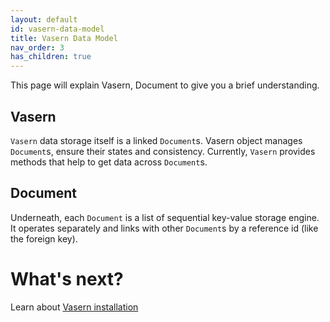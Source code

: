 ```yaml
---
layout: default
id: vasern-data-model
title: Vasern Data Model
nav_order: 3
has_children: true
---
```


This page will explain Vasern, Document to give you a brief understanding.

## Vasern

`Vasern` data storage itself is a linked `Document`s. Vasern object manages `Document`s, ensure their states and consistency. Currently, `Vasern` provides methods that help to get data across `Document`s.

## Document

Underneath, each `Document` is a list of sequential key-value storage engine. It operates separately and links with other `Document`s by a reference id (like the foreign key).

# What's next?

Learn about [Vasern installation](install-vasern.md)
